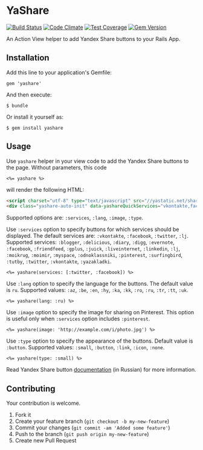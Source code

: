 # YaShare

[![Build Status](https://travis-ci.org/andrewgr/yashare.png)](https://travis-ci.org/andrewgr/yashare)
[![Code Climate](https://codeclimate.com/github/andrewgr/yashare/badges/gpa.svg)](https://codeclimate.com/github/andrewgr/yashare)
[![Test Coverage](https://codeclimate.com/github/andrewgr/yashare/badges/coverage.svg)](https://codeclimate.com/github/andrewgr/yashare/coverage)
[![Gem Version](https://badge.fury.io/rb/yashare.svg)](http://badge.fury.io/rb/yashare)

An Action View helper to add Yandex Share buttons to your Rails App.

## Installation

Add this line to your application's Gemfile:

    gem 'yashare'

And then execute:

    $ bundle

Or install it yourself as:

    $ gem install yashare

## Usage

Use `yashare` helper in your view code to add the Yandex Share buttons to the page. Without parameters, this code

    <%= yashare %>

will render the following HTML:

```HTML
<script charset="utf-8" type="text/javascript" src="//yastatic.net/share/share.js"></script>
<div class="yashare-auto-init" data-yashareQuickServices="vkontakte,facebook,twitter,lj" data-yashareL10n="ru" data-yashareType="button"></div>
```

Supported options are: `:services`, `:lang`, `:image`, `:type`.

Use `:services` option to specify buttons for which services should be displayed. The default services are: `:vkontakte`, `:facebook`, `:twitter`, `:lj`. Supported services: `:blogger`, `:delicious`, `:diary`, `:digg`, `:evernote`, `:facebook`, `:friendfeed`, `:gplus`, `:juick`, `:liveinternet`, `:linkedin`, `:lj`, `:moikrug`, `:moimir`, `:myspace`, `:odnoklassniki`, `:pinterest`, `:surfingbird`, `:tutby`, `:twitter`, `:vkontakte`, `:yazakladki`.

    <%= yashare(services: [:twitter, :facebook]) %>

Use `:lang` option to specify the language for the buttons. The default value is `ru`. Supported values: `:az`,
`:be`, `:en`, `:hy`, `:ka`, `:kk`, `:ro`, `:ru`, `:tr`, `:tt`, `:uk`.

    <%= yashare(lang: :ru) %>

Use `:image` option to specify the image for sharing on Pinterest. This option is useful only when `:services` option includes `:pinterest`.

    <%= yashare(image: 'http://example.com/i/photo.jpg') %>

Use `:type` option to specify the appearance of the buttons. Default value is `:button`. Supported values: `:small`, `:button`, `:link`, `:icon`, `:none`.

    <%= yashare(type: :small) %>

Read Yandex Share button [documentation](https://tech.yandex.ru/share/) (in Russian) for more information.

## Contributing

Your contribution is welcome.

1. Fork it
2. Create your feature branch (`git checkout -b my-new-feature`)
3. Commit your changes (`git commit -am 'Added some feature'`)
4. Push to the branch (`git push origin my-new-feature`)
5. Create new Pull Request
